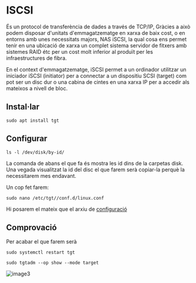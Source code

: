 # ISCSI

És un protocol de transferència de dades a través de TCP/IP, Gràcies a això podem disposar d'unitats d'emmagatzematge en xarxa de baix cost, o en entorns amb unes necessitats majors, NAS iSCSI, la qual cosa ens permet tenir en una ubicació de xarxa un complet sistema servidor de fitxers amb sistemes RAID étc per un cost molt inferior al produït per les infraestructures de fibra.

En el context d'emmagatzematge, iSCSI permet a un ordinador utilitzar un iniciador iSCSI (initiator) per a connectar a un dispositiu SCSI (target) com pot ser un disc dur o una cabina de cintes en una xarxa IP per a accedir als mateixos a nivell de bloc.

## Instal·lar
```console
sudo apt install tgt
```

## Configurar
```console
ls -l /dev/disk/by-id/
```

La comanda de abans el que fa és mostra les id dins de la carpetas disk. Una vegada visualitzat la id del disc el que farem serà copiar-la perquè la necessitarem mes endavant.

Un cop fet farem:
```
sudo nano /etc/tgt//conf.d/linux.conf
```
Hi posarem el mateix que el arxiu de [configuració](https://github.com/Proyecto-Sintesi/configs/blob/main/etc/iscsi/linux.conf)

## Comprovació

Per acabar el que farem serà 
```console
sudo systemctl restart tgt
```

```console
sudo tgtadm --op show --mode target
``` 
![image3](https://github.com/Proyecto-Sintesi/configs/assets/165918288/98a8fe96-89da-4bd0-9302-8d155518592b)
